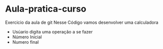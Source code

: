 # Aula-pratica-curso
 Exercicio da aula de git 
Nesse Código vamos desenvolver uma calculadora
- Usúario digita uma operação a se fazer
- Número Inicial
- Numero final

